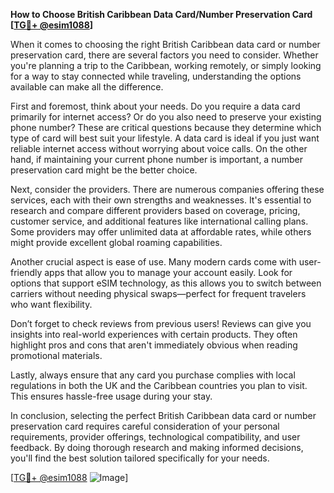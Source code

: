**How to Choose British Caribbean Data Card/Number Preservation Card [[TG💪+ @esim1088](https://t.me/s/esim1088)]**

When it comes to choosing the right British Caribbean data card or number preservation card, there are several factors you need to consider. Whether you're planning a trip to the Caribbean, working remotely, or simply looking for a way to stay connected while traveling, understanding the options available can make all the difference.

First and foremost, think about your needs. Do you require a data card primarily for internet access? Or do you also need to preserve your existing phone number? These are critical questions because they determine which type of card will best suit your lifestyle. A data card is ideal if you just want reliable internet access without worrying about voice calls. On the other hand, if maintaining your current phone number is important, a number preservation card might be the better choice.

Next, consider the providers. There are numerous companies offering these services, each with their own strengths and weaknesses. It's essential to research and compare different providers based on coverage, pricing, customer service, and additional features like international calling plans. Some providers may offer unlimited data at affordable rates, while others might provide excellent global roaming capabilities.

Another crucial aspect is ease of use. Many modern cards come with user-friendly apps that allow you to manage your account easily. Look for options that support eSIM technology, as this allows you to switch between carriers without needing physical swaps—perfect for frequent travelers who want flexibility.

Don’t forget to check reviews from previous users! Reviews can give you insights into real-world experiences with certain products. They often highlight pros and cons that aren't immediately obvious when reading promotional materials.

Lastly, always ensure that any card you purchase complies with local regulations in both the UK and the Caribbean countries you plan to visit. This ensures hassle-free usage during your stay.

In conclusion, selecting the perfect British Caribbean data card or number preservation card requires careful consideration of your personal requirements, provider offerings, technological compatibility, and user feedback. By doing thorough research and making informed decisions, you'll find the best solution tailored specifically for your needs.

[[TG💪+ @esim1088](https://t.me/s/esim1088) ![Image](https://i.postimg.cc/Y0z9fWf4/image.png)]